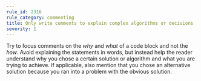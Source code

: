 ```yaml
---
rule_id: 2316
rule_category: commenting
title: Only write comments to explain complex algorithms or decisions
severity: 1
---
```

Try to focus comments on the *why* and *what* of a code block and not the *how*. Avoid explaining the statements in words, but instead help the reader understand why you chose a certain solution or algorithm and what you are trying to achieve. If applicable, also mention that you chose an alternative solution because you ran into a problem with the obvious solution.
